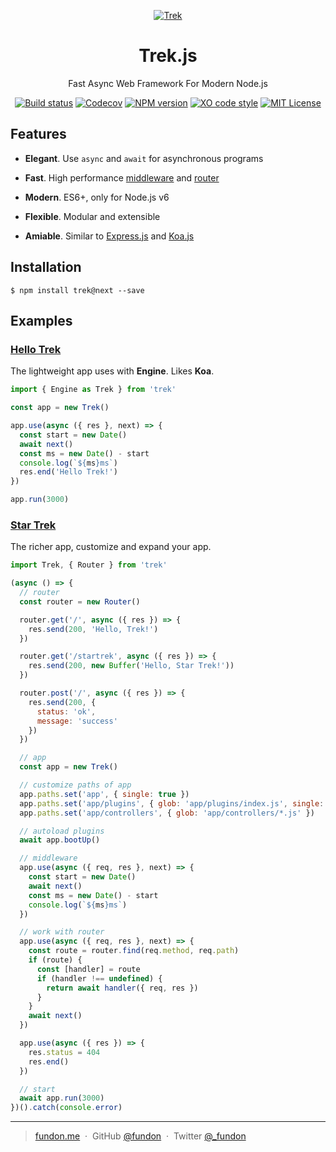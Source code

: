 <div align="center">

<p><a href="https://camo.githubusercontent.com/16aa0232aa5d0e57a0632d37d11a1ba7c814f364/687474703a2f2f7472656b6a732e636f6d2f696d616765732f7472656b2d6c6f676f2e737667" target="_blank"><img src="https://camo.githubusercontent.com/16aa0232aa5d0e57a0632d37d11a1ba7c814f364/687474703a2f2f7472656b6a732e636f6d2f696d616765732f7472656b2d6c6f676f2e737667" alt="Trek" data-canonical-src="http://trekjs.com/images/trek-logo.svg" style="max-width:100%"></a></p>

<h1><a id="user-content-trek" class="anchor" href="#trek" aria-hidden="true"><span class="octicon octicon-link"></span></a>Trek.js</h1>

<p>Fast Async Web Framework For Modern Node.js</p>

<p>
  <a href="https://travis-ci.org/trekjs/trek"><img src="https://img.shields.io/travis/trekjs/trek.svg" alt="Build status"></a>
  <a href="https://codecov.io/gh/trekjs/trek"><img src="https://codecov.io/gh/trekjs/trek/branch/master/graph/badge.svg" alt="Codecov"></a>
  <a href="https://npmjs.org/package/trek"><img src="https://img.shields.io/npm/v/trek.svg" alt="NPM version"></a>
  <a href="https://github.com/sindresorhus/xo"><img src="https://img.shields.io/badge/code_style-XO-5ed9c7.svg" alt="XO code style"></a>
  <a href="https://www.npmjs.com/package/trek"><img src="https://img.shields.io/badge/license-MIT-green.svg" alt="MIT License"></a>
</p>

</div>


## Features

* **Elegant**. Use `async` and `await` for asynchronous programs

* **Fast**. High performance [middleware][] and [router][]

* **Modern**. ES6+, only for Node.js v6

* **Flexible**. Modular and extensible

* **Amiable**. Similar to [Express.js][] and [Koa.js][]


## Installation

```console
$ npm install trek@next --save
```


## Examples

### [Hello Trek](examples/hello-world/index.js)

The lightweight app uses with **Engine**. Likes **Koa**.

```js
import { Engine as Trek } from 'trek'

const app = new Trek()

app.use(async ({ res }, next) => {
  const start = new Date()
  await next()
  const ms = new Date() - start
  console.log(`${ms}ms`)
  res.end('Hello Trek!')
})

app.run(3000)
```

### [Star Trek](examples/startrek/app.js)

The richer app, customize and expand your app.

```js
import Trek, { Router } from 'trek'

(async () => {
  // router 
  const router = new Router()

  router.get('/', async ({ res }) => {
    res.send(200, 'Hello, Trek!')
  })

  router.get('/startrek', async ({ res }) => {
    res.send(200, new Buffer('Hello, Star Trek!'))
  })

  router.post('/', async ({ res }) => {
    res.send(200, {
      status: 'ok',
      message: 'success'
    })
  })

  // app
  const app = new Trek()

  // customize paths of app
  app.paths.set('app', { single: true })
  app.paths.set('app/plugins', { glob: 'app/plugins/index.js', single: true })
  app.paths.set('app/controllers', { glob: 'app/controllers/*.js' })

  // autoload plugins
  await app.bootUp()

  // middleware
  app.use(async ({ req, res }, next) => {
    const start = new Date()
    await next()
    const ms = new Date() - start
    console.log(`${ms}ms`)
  })

  // work with router
  app.use(async ({ req, res }, next) => {
    const route = router.find(req.method, req.path)
    if (route) {
      const [handler] = route
      if (handler !== undefined) {
        return await handler({ req, res })
      }
    }
    await next()
  })

  app.use(async ({ res }) => {
    res.status = 404
    res.end()
  })

  // start
  await app.run(3000)
})().catch(console.error)
```


---

> [fundon.me](https://fundon.me) &nbsp;&middot;&nbsp;
> GitHub [@fundon](https://github.com/fundon) &nbsp;&middot;&nbsp;
> Twitter [@_fundon](https://twitter.com/_fundon)


[trek]: https://trekjs.com/
[express.js]: http://expressjs.com
[koa.js]:  http://koajs.com
[middleware]: https://github.com/trekjs/middleware
[router]: https://github.com/trekjs/router
